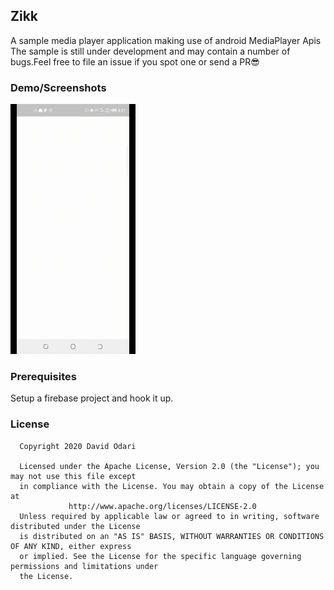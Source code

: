 ## Zikk

A sample media player application making use of android MediaPlayer Apis
The sample is still under development and may contain a number of bugs.Feel
free to file an issue if you spot one or send a PR😎

### Demo/Screenshots

<img src="art/app.gif" width="200"/>

### Prerequisites

Setup a firebase project and hook it up.

### License
```
  Copyright 2020 David Odari
 
  Licensed under the Apache License, Version 2.0 (the "License"); you may not use this file except
  in compliance with the License. You may obtain a copy of the License at
             http://www.apache.org/licenses/LICENSE-2.0
  Unless required by applicable law or agreed to in writing, software distributed under the License
  is distributed on an "AS IS" BASIS, WITHOUT WARRANTIES OR CONDITIONS OF ANY KIND, either express
  or implied. See the License for the specific language governing permissions and limitations under
  the License.
 ```
